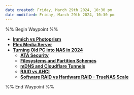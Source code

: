 ```yaml
---
date created: Friday, March 29th 2024, 10:30 pm
date modified: Friday, March 29th 2024, 10:30 pm
---
```


%% Begin Waypoint %%
- **[Immich vs Photoprism](./Immich%20vs%20Photoprism/Immich%20vs%20Photoprism.md)**
- **[Plex Media Server](./Plex%20Media%20Server/Plex%20Media%20Server.md)**
- **[Turning Old PC into NAS in 2024](./Turning%20Old%20PC%20into%20NAS%20in%202024/Turning%20Old%20PC%20into%20NAS%20in%202024.md)**
	- **[ATA Security](./Turning%20Old%20PC%20into%20NAS%20in%202024/ATA%20Security/ATA%20Security.md)**
	- **[Filesystems and Partition Schemes](./Turning%20Old%20PC%20into%20NAS%20in%202024/Filesystems%20and%20Partition%20Schemes/Filesystems%20and%20Partition%20Schemes.md)**
	- **[mDNS and Cloudflare Tunnels](./Turning%20Old%20PC%20into%20NAS%20in%202024/mDNS%20and%20Cloudflare%20Tunnels/mDNS%20and%20Cloudflare%20Tunnels.md)**
	- **[RAID vs AHCI](./Turning%20Old%20PC%20into%20NAS%20in%202024/RAID%20vs%20AHCI/RAID%20vs%20AHCI.md)**
	- **[Software RAID vs Hardware RAID - TrueNAS Scale](./Turning%20Old%20PC%20into%20NAS%20in%202024/Software%20RAID%20vs%20Hardware%20RAID%20-%20TrueNAS%20Scale/Software%20RAID%20vs%20Hardware%20RAID%20-%20TrueNAS%20Scale.md)**

%% End Waypoint %%